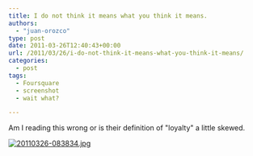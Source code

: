 ```yaml
---
title: I do not think it means what you think it means.
authors: 
  - "juan-orozco"
type: post
date: 2011-03-26T12:40:43+00:00
url: /2011/03/26/i-do-not-think-it-means-what-you-think-it-means/
categories:
  - post
tags:
  - Foursquare
  - screenshot
  - wait what?

---
```

Am I reading this wrong or is their definition of "loyalty" a little skewed. 

[<img src="http://juanthedesigner.files.wordpress.com/2011/03/20110326-083834.jpg?w=580" alt="20110326-083834.jpg" class="alignnone size-full" data-recalc-dims="1" />][1]

 [1]: http://juanthedesigner.files.wordpress.com/2011/03/20110326-083834.jpg?w=580